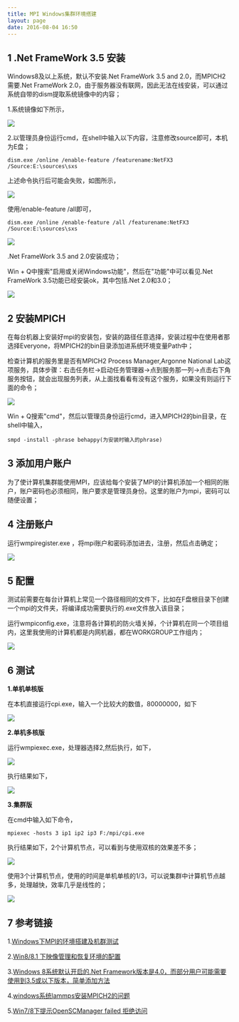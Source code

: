 ```yaml
---
title: MPI Windows集群环境搭建
layout: page
date: 2016-08-04 16:50
---
```


## 1 .Net FrameWork 3.5 安装 ##

Windows8及以上系统，默认不安装.Net FrameWork 3.5 and 2.0，而MPICH2需要.Net FrameWork 2.0，由于服务器没有联网，因此无法在线安装，可以通过系统自带的dism提取系统镜像中的内容；

1.系统镜像如下所示，

![](http://images2015.cnblogs.com/blog/668850/201608/668850-20160815152508281-257861931.png)

2.以管理员身份运行cmd，在shell中输入以下内容，注意修改source即可，本机为E盘；

    dism.exe /online /enable-feature /featurename:NetFX3 /Source:E:\sources\sxs

上述命令执行后可能会失败，如图所示，

![](http://images2015.cnblogs.com/blog/668850/201608/668850-20160815152731281-868017276.png)

使用/enable-feature /all即可，

    dism.exe /online /enable-feature /all /featurename:NetFX3 /Source:E:\sources\sxs

![](http://images2015.cnblogs.com/blog/668850/201608/668850-20160815152736046-1142029200.png)

.Net FrameWork 3.5 and 2.0安装成功；

Win + Q中搜索"启用或关闭Windows功能"，然后在"功能"中可以看见.Net FrameWork 3.5功能已经安装ok，其中包括.Net 2.0和3.0；

![](http://images2015.cnblogs.com/blog/668850/201608/668850-20160815153126921-1596167345.png)

## 2 安装MPICH ##

在每台机器上安装好mpi的安装包，安装的路径任意选择，安装过程中在使用者那选择Everyone，将MPICH2的bin目录添加进系统环境变量Path中；

检查计算机的服务里是否有MPICH2 Process Manager,Argonne National Lab这项服务，具体步骤：右击任务栏->启动任务管理器->点到服务那一列->点击右下角服务按钮，就会出现服务列表，从上面找看看有没有这个服务，如果没有则运行下面的命令；

![](http://images2015.cnblogs.com/blog/668850/201608/668850-20160815153825000-1374736988.png)

Win + Q搜索"cmd"，然后以管理员身份运行cmd，进入MPICH2的bin目录，在shell中输入，

    smpd -install -phrase behappy(为安装时输入的phrase)

## 3 添加用户账户 ##

为了使计算机集群能使用MPI，应该给每个安装了MPI的计算机添加一个相同的账户，账户密码也必须相同，账户要求是管理员身份。这里的账户为mpi，密码可以随便设置；

## 4 注册账户 ##

运行wmpiregister.exe
，将mpi账户和密码添加进去，注册，然后点击确定；

![](http://images2015.cnblogs.com/blog/668850/201608/668850-20160815154406265-687613405.png)

## 5 配置 ##

测试前需要在每台计算机上常见一个路径相同的文件下，比如在F盘根目录下创建一个mpi的文件夹，将编译成功需要执行的.exe文件放入该目录；

运行wmpiconfig.exe，注意将各计算机的防火墙关掉，个计算机在同一个项目组内，这里我使用的计算机都是内网机器，都在WORKGROUP工作组内；

![](http://images2015.cnblogs.com/blog/668850/201608/668850-20160815154942531-874358996.png)


## 6 测试 ##

**1.单机单核版**

在本机直接运行cpi.exe，输入一个比较大的数值，80000000，如下

![](http://images2015.cnblogs.com/blog/668850/201608/668850-20160815155206765-1334655303.png)

**2.单机多核版**

运行wmpiexec.exe，处理器选择2,然后执行，如下，

![](http://images2015.cnblogs.com/blog/668850/201608/668850-20160815155548843-543875995.png)

执行结果如下，

![](http://images2015.cnblogs.com/blog/668850/201608/668850-20160815155554250-1408894194.png)

**3.集群版**

在cmd中输入如下命令，

    mpiexec -hosts 3 ip1 ip2 ip3 F:/mpi/cpi.exe

执行结果如下，2个计算机节点，可以看到与使用双核的效果差不多；

![](http://images2015.cnblogs.com/blog/668850/201608/668850-20160815155938375-953737032.png)

使用3个计算机节点，使用的时间是单机单核的1/3，可以说集群中计算机节点越多，处理越快，效率几乎是线性的；

![](http://images2015.cnblogs.com/blog/668850/201608/668850-20160815155944093-98642656.png)


## 7 参考链接 ##

1.[Windows下MPI的环境搭建及机群测试](http://www.cnblogs.com/Romi/archive/2012/05/28/2522401.html)

2.[Win8/8.1 下映像管理和恢复环境的配置](http://www.cnblogs.com/jcf94/p/4157994.html)

3.[Windows 8系统默认开启的.Net Framework版本是4.0，而部分用户可能需要使用到3.5或以下版本，简单添加方法](http://www.cnblogs.com/taoweiji/p/3659892.html)

4.[windows系统lammps安装MPICH2的问题](http://blog.sina.cn/dpool/blog/s/blog_8af243c30101lnma.html)

5.[Win7/8下提示OpenSCManager failed 拒绝访问](http://jingyan.baidu.com/article/f0062228dc4fa6fbd3f0c80f.html)
